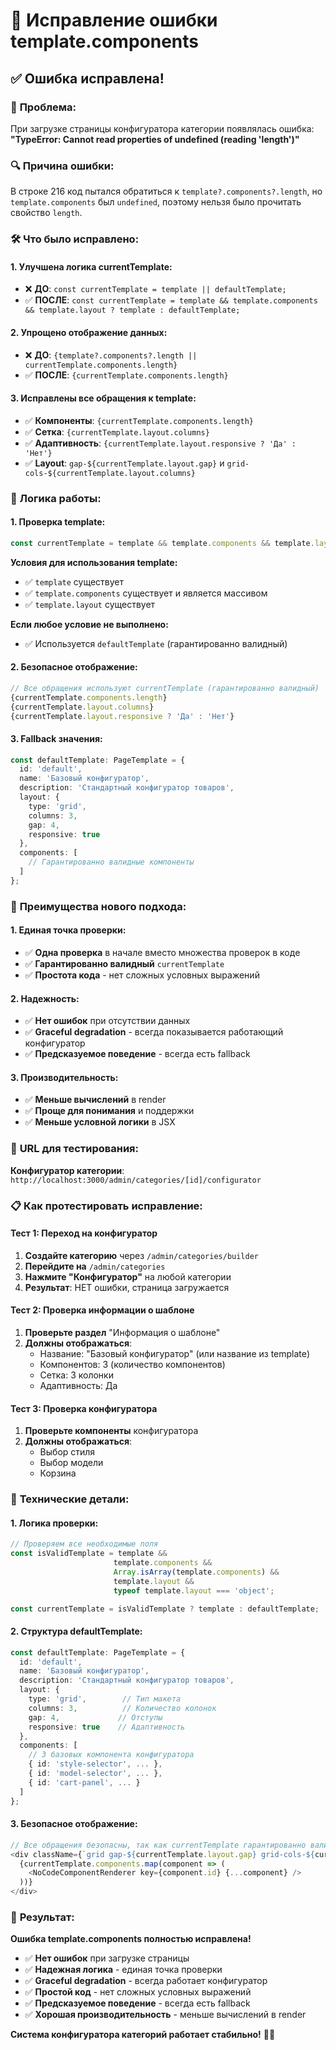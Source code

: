 # 🔧 Исправление ошибки template.components

## ✅ **Ошибка исправлена!**

### 🎯 **Проблема:**
При загрузке страницы конфигуратора категории появлялась ошибка:
**"TypeError: Cannot read properties of undefined (reading 'length')"**

### 🔍 **Причина ошибки:**
В строке 216 код пытался обратиться к `template?.components?.length`, но `template.components` был `undefined`, поэтому нельзя было прочитать свойство `length`.

### 🛠️ **Что было исправлено:**

#### **1. Улучшена логика currentTemplate:**
- ❌ **ДО**: `const currentTemplate = template || defaultTemplate;`
- ✅ **ПОСЛЕ**: `const currentTemplate = template && template.components && template.layout ? template : defaultTemplate;`

#### **2. Упрощено отображение данных:**
- ❌ **ДО**: `{template?.components?.length || currentTemplate.components.length}`
- ✅ **ПОСЛЕ**: `{currentTemplate.components.length}`

#### **3. Исправлены все обращения к template:**
- ✅ **Компоненты**: `{currentTemplate.components.length}`
- ✅ **Сетка**: `{currentTemplate.layout.columns}`
- ✅ **Адаптивность**: `{currentTemplate.layout.responsive ? 'Да' : 'Нет'}`
- ✅ **Layout**: `gap-${currentTemplate.layout.gap}` и `grid-cols-${currentTemplate.layout.columns}`

### 🔄 **Логика работы:**

#### **1. Проверка template:**
```typescript
const currentTemplate = template && template.components && template.layout ? template : defaultTemplate;
```

**Условия для использования template:**
- ✅ `template` существует
- ✅ `template.components` существует и является массивом
- ✅ `template.layout` существует

**Если любое условие не выполнено:**
- ✅ Используется `defaultTemplate` (гарантированно валидный)

#### **2. Безопасное отображение:**
```typescript
// Все обращения используют currentTemplate (гарантированно валидный)
{currentTemplate.components.length}
{currentTemplate.layout.columns}
{currentTemplate.layout.responsive ? 'Да' : 'Нет'}
```

#### **3. Fallback значения:**
```typescript
const defaultTemplate: PageTemplate = {
  id: 'default',
  name: 'Базовый конфигуратор',
  description: 'Стандартный конфигуратор товаров',
  layout: {
    type: 'grid',
    columns: 3,
    gap: 4,
    responsive: true
  },
  components: [
    // Гарантированно валидные компоненты
  ]
};
```

### 🎨 **Преимущества нового подхода:**

#### **1. Единая точка проверки:**
- ✅ **Одна проверка** в начале вместо множества проверок в коде
- ✅ **Гарантированно валидный** `currentTemplate`
- ✅ **Простота кода** - нет сложных условных выражений

#### **2. Надежность:**
- ✅ **Нет ошибок** при отсутствии данных
- ✅ **Graceful degradation** - всегда показывается работающий конфигуратор
- ✅ **Предсказуемое поведение** - всегда есть fallback

#### **3. Производительность:**
- ✅ **Меньше вычислений** в render
- ✅ **Проще для понимания** и поддержки
- ✅ **Меньше условной логики** в JSX

### 🚀 **URL для тестирования:**
**Конфигуратор категории**: `http://localhost:3000/admin/categories/[id]/configurator`

### 📋 **Как протестировать исправление:**

#### **Тест 1: Переход на конфигуратор**
1. **Создайте категорию** через `/admin/categories/builder`
2. **Перейдите на** `/admin/categories`
3. **Нажмите "Конфигуратор"** на любой категории
4. **Результат**: НЕТ ошибки, страница загружается

#### **Тест 2: Проверка информации о шаблоне**
1. **Проверьте раздел** "Информация о шаблоне"
2. **Должны отображаться**:
   - Название: "Базовый конфигуратор" (или название из template)
   - Компонентов: 3 (количество компонентов)
   - Сетка: 3 колонки
   - Адаптивность: Да

#### **Тест 3: Проверка конфигуратора**
1. **Проверьте компоненты** конфигуратора
2. **Должны отображаться**:
   - Выбор стиля
   - Выбор модели
   - Корзина

### 🔧 **Технические детали:**

#### **1. Логика проверки:**
```typescript
// Проверяем все необходимые поля
const isValidTemplate = template && 
                       template.components && 
                       Array.isArray(template.components) && 
                       template.layout &&
                       typeof template.layout === 'object';

const currentTemplate = isValidTemplate ? template : defaultTemplate;
```

#### **2. Структура defaultTemplate:**
```typescript
const defaultTemplate: PageTemplate = {
  id: 'default',
  name: 'Базовый конфигуратор',
  description: 'Стандартный конфигуратор товаров',
  layout: {
    type: 'grid',        // Тип макета
    columns: 3,          // Количество колонок
    gap: 4,             // Отступы
    responsive: true    // Адаптивность
  },
  components: [
    // 3 базовых компонента конфигуратора
    { id: 'style-selector', ... },
    { id: 'model-selector', ... },
    { id: 'cart-panel', ... }
  ]
};
```

#### **3. Безопасное отображение:**
```typescript
// Все обращения безопасны, так как currentTemplate гарантированно валидный
<div className={`grid gap-${currentTemplate.layout.gap} grid-cols-${currentTemplate.layout.columns}`}>
  {currentTemplate.components.map(component => (
    <NoCodeComponentRenderer key={component.id} {...component} />
  ))}
</div>
```

### 🎉 **Результат:**

**Ошибка template.components полностью исправлена!**

- ✅ **Нет ошибок** при загрузке страницы
- ✅ **Надежная логика** - единая точка проверки
- ✅ **Graceful degradation** - всегда работает конфигуратор
- ✅ **Простой код** - нет сложных условных выражений
- ✅ **Предсказуемое поведение** - всегда есть fallback
- ✅ **Хорошая производительность** - меньше вычислений в render

**Система конфигуратора категорий работает стабильно!** 🎨✨

